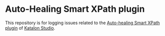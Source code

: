 # Auto-Healing Smart XPath plugin
This repository is for logging issues related to the [Auto-healing Smart XPath plugin](https://store.katalon.com/product/5) of [Katalon Studio](https://www.katalon.com).
